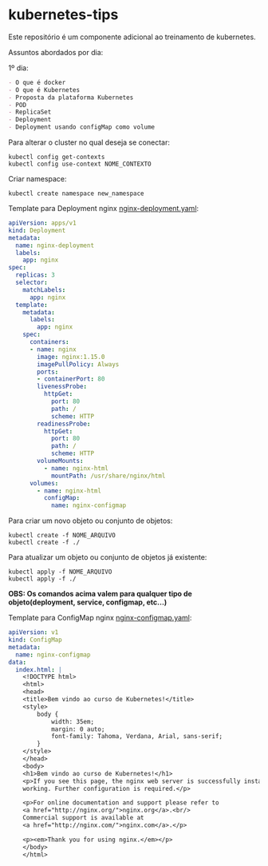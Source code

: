 # kubernetes-tips

Este repositório é um componente adicional ao treinamento de kubernetes.

Assuntos abordados por dia:

1º dia:

```markdown
- O que é docker
- O que é Kubernetes
- Proposta da plataforma Kubernetes
- POD
- ReplicaSet
- Deployment
- Deployment usando configMap como volume
```

Para alterar o cluster no qual deseja se conectar:

```shell script
kubectl config get-contexts
kubectl config use-context NOME_CONTEXTO
```

Criar namespace:

```shell script
kubectl create namespace new_namespace
```

Template para Deployment nginx [nginx-deployment.yaml](./nginx-deployment.yaml):

```yaml
apiVersion: apps/v1
kind: Deployment
metadata:
  name: nginx-deployment
  labels:
    app: nginx
spec:
  replicas: 3
  selector:
    matchLabels:
      app: nginx
  template:
    metadata:
      labels:
        app: nginx
    spec:
      containers:
      - name: nginx
        image: nginx:1.15.0
        imagePullPolicy: Always
        ports:
        - containerPort: 80
        livenessProbe:
          httpGet:
            port: 80
            path: /
            scheme: HTTP
        readinessProbe:
          httpGet:
            port: 80
            path: /
            scheme: HTTP
        volumeMounts:
          - name: nginx-html
            mountPath: /usr/share/nginx/html
      volumes:
        - name: nginx-html
          configMap:
            name: nginx-configmap
```

Para criar um novo objeto ou conjunto de objetos:

```shell script
kubectl create -f NOME_ARQUIVO
kubectl create -f ./
```

Para atualizar um objeto ou conjunto de objetos já existente:

```shell script
kubectl apply -f NOME_ARQUIVO
kubectl apply -f ./ 
```

**OBS: Os comandos acima valem para qualquer tipo de objeto(deployment, service, configmap, etc...)**

Template para ConfigMap nginx [nginx-configmap.yaml](./nginx-configmap.yaml):

```yaml
apiVersion: v1
kind: ConfigMap
metadata:
  name: nginx-configmap
data:
  index.html: |
    <!DOCTYPE html>
    <html>
    <head>
    <title>Bem vindo ao curso de Kubernetes!</title>
    <style>
        body {
            width: 35em;
            margin: 0 auto;
            font-family: Tahoma, Verdana, Arial, sans-serif;
        }
    </style>
    </head>
    <body>
    <h1>Bem vindo ao curso de Kubernetes!</h1>
    <p>If you see this page, the nginx web server is successfully installed and
    working. Further configuration is required.</p>

    <p>For online documentation and support please refer to
    <a href="http://nginx.org/">nginx.org</a>.<br/>
    Commercial support is available at
    <a href="http://nginx.com/">nginx.com</a>.</p>

    <p><em>Thank you for using nginx.</em></p>
    </body>
    </html>
```